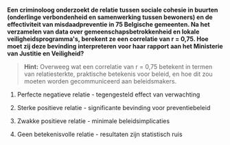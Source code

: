 **Een criminoloog onderzoekt de relatie tussen sociale cohesie in buurten (onderlinge verbondenheid en samenwerking tussen bewoners) en de effectiviteit van misdaadpreventie in 75 Belgische gemeenten. Na het verzamelen van data over gemeenschapsbetrokkenheid en lokale veiligheidsprogramma's, berekent ze een correlatie van r = 0,75. Hoe moet zij deze bevinding interpreteren voor haar rapport aan het Ministerie van Justitie en Veiligheid?**

> **Hint:** Overweeg wat een correlatie van r = 0,75 betekent in termen van relatiesterkte, praktische betekenis voor beleid, en hoe dit zou moeten worden gecommuniceerd aan beleidsmakers.

1) Perfecte negatieve relatie - tegengesteld effect van verwachting

2) Sterke positieve relatie - significante bevinding voor preventiebeleid

3) Zwakke positieve relatie - minimale beleidsimplicaties

4) Geen betekenisvolle relatie - resultaten zijn statistisch ruis